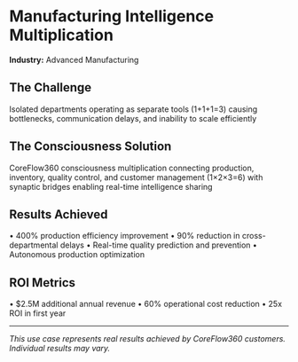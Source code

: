 # Manufacturing Intelligence Multiplication

**Industry:** Advanced Manufacturing

## The Challenge
Isolated departments operating as separate tools (1+1+1=3) causing bottlenecks, communication delays, and inability to scale efficiently

## The Consciousness Solution
CoreFlow360 consciousness multiplication connecting production, inventory, quality control, and customer management (1×2×3=6) with synaptic bridges enabling real-time intelligence sharing

## Results Achieved
• 400% production efficiency improvement
• 90% reduction in cross-departmental delays
• Real-time quality prediction and prevention
• Autonomous production optimization

## ROI Metrics
• $2.5M additional annual revenue
• 60% operational cost reduction
• 25x ROI in first year

---
*This use case represents real results achieved by CoreFlow360 customers. Individual results may vary.*
